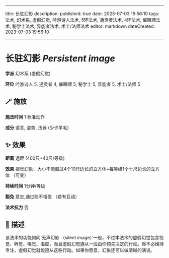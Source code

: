 
---
title: 长驻幻影
description: 
published: true
date: 2023-07-03 19:56:10
tags: 法术, 幻术系, 虚假幻觉, 吟游诗人法术, 5环法术, 通灵者法术, 4环法术, 催眠师法术, 秘学士法术, 异能者法术, 术士/法师法术
editor: markdown
dateCreated: 2023-07-03 19:56:10

---

# **长驻幻影** *Persistent image*

**学派** 幻术系 (虚假幻觉) 

**环位** 吟游诗人 5, 通灵者 4, 催眠师 5, 秘学士 5, 异能者 5, 术士/法师 5

## 🪄 施放

**施法时间** 1 标准动作

**成分** 语言, 姿势, 法器 (少许羊毛)

## ✨ 效果  

**距离** 远距 (400尺+40尺/等级) 

**效果** 视觉幻象，大小不能超过4个10尺边长的立方体+每等级1个十尺边长的立方体 （可变） 

**持续时间** 1分钟/等级 

**豁免** 意志,通过则不相信 （若有互动）

**法术抗力** 否

## 📖 描述

该法术的功能如同‘无声幻影 （silent image）’一般，不过本法术的虚假幻觉包含视觉、听觉、嗅觉、温度，而且虚假幻觉遵从一段由你预先决定的行动。你不必维持专注，虚假幻觉就能遵从这些行动。如果你愿意，幻象还可以做清晰的演说。
    